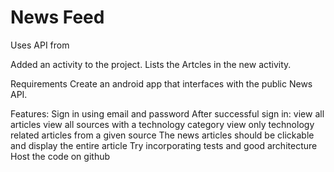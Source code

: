 # News Feed
Uses API from

Added an activity to the project. Lists the Artcles in the new activity.

Requirements
Create an android app that  interfaces with the public News API.

Features:
  Sign in using email and password
  After successful sign in:
    view all articles
    view all sources with a technology category
    view only technology related articles from a given source
  The news articles should be clickable and display the entire article
  Try incorporating tests and good architecture
  Host the code on github
